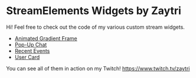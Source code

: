 # StreamElements Widgets by Zaytri
Hi! Feel free to check out the code of my various custom stream widgets.
- [Animated Gradient Frame](AnimatedGradientFrame/README.md)
- [Pop-Up Chat](PopUpChat/README.md)
- [Recent Events](RecentEvents/README.md)
- [User Card](UserCard/README.md)

You can see all of them in action on my Twitch! https://www.twitch.tv/zaytri